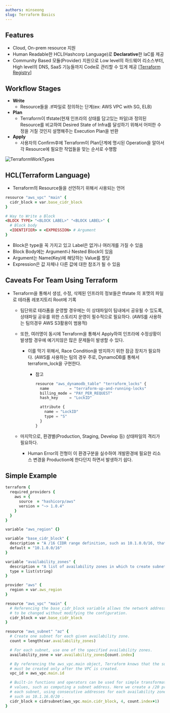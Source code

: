 ```yaml
---
authors: minseong
slug: Terraform Basics
---
```


## Features

- Cloud, On-prem resource 지원
- Human Readable한 HCL(Hashcorp Language)로 **Declarative**한 IaC를 제공
- Community Based 모듈(Provider) 지원으로 Low level의 하드웨어 리소스부터, High level의 DNS, SaaS 기능들까지 Code로 관리할 수 있게 제공 [[Terraform Registry](https://registry.terraform.io/)]

## Workflow Stages

- **Write**
    - Resource들을 .tf파일로 정의하는 단계(ex: AWS VPC with SG, ELB)
- **Plan**
    - Terraform이 tfstate(현재 인프라의 상태를 담고있는 파일)과 정의된 Resource를 비교하여 Desired State of Infra를 달성하기 위해서 어떠한 수정을 거칠 것인지 설명해주는 Execution Plan을 반환
- **Apply**
    - 사용자의 Confirm후에 Terraform이 Plan단계에 명시된 Operation을 알아서 각 Resource에 필요한 작업들을 맞는 순서로 수행함

![TerraformWorkTypes](./TerraformWorkTypes.png)

## HCL(Terraform Language)

- Terraform의 Resource들을 선언하기 위해서 사용되는 언어

```ruby
resource "aws_vpc" "main" {
  cidr_block = var.base_cidr_block
}

# Way to Write a Block
<BLOCK TYPE> "<BLOCK LABEL>" "<BLOCK LABEL>" {
  # Block body
  <IDENTIFIER> = <EXPRESSION> # Argument
}
```

- Block은 type을 꼭 가지고 있고 Label은 없거나 여러개를 가질 수 있음
- Block Body에는 Argument나 Nested Block이 있음
- Argument는 Name(Key)에 해당하는 Value를 할당
- Expression은 값 자체나 다른 값에 대한 참조가 될 수 있음

## Caveats For Team Using Terraform

- Terraform을 통해서 생성, 수정, 삭제된 인프라의 정보들은 tfstate 의 포맷의 파일로 테라폼 레포지토리 Root에 기록
    - 팀단위로 테라폼을 운영할 경우에는 이 상태파일이 팀내에서 공유될 수 있도록, 상태파일 공유를 위한 스토리지 운영이 필수적으로 필요하다. (AWS를 사용하는 팀의경우 AWS S3활용이 범용적)
    - 또한, 여러명이 동시에 Terraform을 통해서 Apply하여 인프라에 수정상황이 발생할 경우에 예기치않은 많은 문제들이 발생할 수 있다.
        - 이를 막기 위해서, Race Condition을 방지하기 위한 잠금 장치가 필요하다. (AWS를 사용하는 팀의 경우 주로, DynamoDB를 통해서 terraform_lock을 구현한다.
            - 참고
                
                ```jsx
                resource "aws_dynamodb_table" "terraform_locks" {
                  name         = "terraform-up-and-running-locks"
                  billing_mode = "PAY_PER_REQUEST"
                  hash_key     = "LockID"
                
                  attribute {
                    name = "LockID"
                    type = "S"
                  }
                }
                ```
                
    - 마지막으로, 환경별(Production, Staging, Develop 등) 상태파일의 격리가 필요하다.
        - Human Error의 전형이 이 환경구분을 실수하여 개발환경에 필요한 리소스 변경을 Production에 한다던지 하면서 발생하기 쉽다.

## Simple Example

```ruby
terraform {
  required_providers {
    aws = {
      source  = "hashicorp/aws"
      version = "~> 1.0.4"
    }
  }
}

variable "aws_region" {}

variable "base_cidr_block" {
  description = "A /16 CIDR range definition, such as 10.1.0.0/16, that the VPC will use"
  default = "10.1.0.0/16"
}

variable "availability_zones" {
  description = "A list of availability zones in which to create subnets"
  type = list(string)
}

provider "aws" {
  region = var.aws_region
}

resource "aws_vpc" "main" {
  # Referencing the base_cidr_block variable allows the network address
  # to be changed without modifying the configuration.
  cidr_block = var.base_cidr_block
}

resource "aws_subnet" "az" {
  # Create one subnet for each given availability zone.
  count = length(var.availability_zones)

  # For each subnet, use one of the specified availability zones.
  availability_zone = var.availability_zones[count.index]

  # By referencing the aws_vpc.main object, Terraform knows that the subnet
  # must be created only after the VPC is created.
  vpc_id = aws_vpc.main.id

  # Built-in functions and operators can be used for simple transformations of
  # values, such as computing a subnet address. Here we create a /20 prefix for
  # each subnet, using consecutive addresses for each availability zone,
  # such as 10.1.16.0/20 .
  cidr_block = cidrsubnet(aws_vpc.main.cidr_block, 4, count.index+1)
}
```